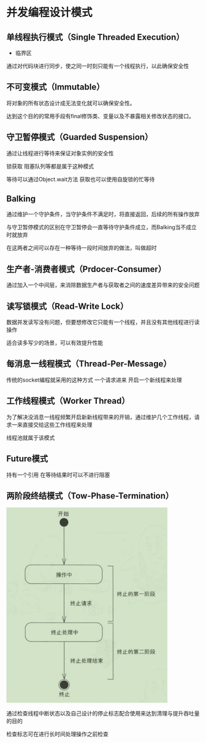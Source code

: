 # 并发编程设计模式

## 单线程执行模式（Single Threaded Execution）

- 临界区

通过对代码块进行同步，使之同一时刻只能有一个线程执行，以此确保安全性

## 不可变模式（Immutable）

将对象的所有状态设计成无法变化就可以确保安全性。

达到这个目的的常用手段有final修饰类、变量以及不暴露相关修改状态的接口。

## 守卫暂停模式（Guarded Suspension）

通过让线程进行等待来保证对象实例的安全性

锁获取 阻塞队列等都是属于这种模式

等待可以通过Object.wait方法 获取也可以使用自旋锁的忙等待

## Balking

通过维护一个守护条件，当守护条件不满足时，将直接返回，后续的所有操作放弃

与守卫暂停模式的区别在守卫暂停会一直等待守护条件成立，而Balking当不成立时就放弃

在这两者之间可以存在一种等待一段时间放弃的做法，叫做超时

## 生产者-消费者模式（Prdocer-Consumer）

通过加入一个中间层，来消除数据生产者与获取者之间的速度差异带来的安全问题

## 读写锁模式（Read-Write Lock）

数据并发读写没有问题，但要想修改它只能有一个线程，并且没有其他线程进行读操作

适合读多写少的场景，可以有效提升性能

## 每消息一线程模式（Thread-Per-Message）

传统的socket编程就采用的这种方式 一个请求进来 开启一个新线程来处理

## 工作线程模式（Worker Thread）

为了解决没消息一线程频繁开启新新线程带来的开销，通过维护几个工作线程，请求一来直接交给这些工作线程来处理

线程池就属于该模式

## Future模式

持有一个引用 在等待结果时可以不进行阻塞

## 两阶段终结模式（Tow-Phase-Termination）

![屏幕截图 2021-04-02 102529](/assets/屏幕截图%202021-04-02%20102529.png)

通过检查线程中断状态以及自己设计的停止标志配合使用来达到清理与提升吞吐量的目的

检查标志可在进行长时间处理操作之前检查
